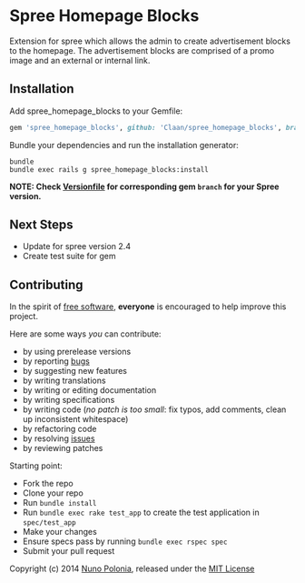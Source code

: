 # Spree Homepage Blocks

Extension for spree which allows the admin to create advertisement blocks to the homepage.
The advertisement blocks are comprised of a promo image and an external or internal link.


## Installation 


Add spree_homepage_blocks to your Gemfile:

```ruby
gem 'spree_homepage_blocks', github: 'Claan/spree_homepage_blocks', branch: '2-3-stable-bootstrap'
```

Bundle your dependencies and run the installation generator:

```shell
bundle
bundle exec rails g spree_homepage_blocks:install
```
**NOTE: Check [Versionfile][1] for corresponding gem `branch` for your Spree version.**

## Next Steps

* Update for spree version 2.4
* Create test suite for gem

## Contributing

In the spirit of [free software][2], **everyone** is encouraged to help improve this project.

Here are some ways *you* can contribute:

* by using prerelease versions
* by reporting [bugs][3]
* by suggesting new features
* by writing translations
* by writing or editing documentation
* by writing specifications
* by writing code (*no patch is too small*: fix typos, add comments, clean up inconsistent whitespace)
* by refactoring code
* by resolving [issues][3]
* by reviewing patches

Starting point:

* Fork the repo
* Clone your repo
* Run `bundle install`
* Run `bundle exec rake test_app` to create the test application in `spec/test_app`
* Make your changes
* Ensure specs pass by running `bundle exec rspec spec`
* Submit your pull request

Copyright (c) 2014 [Nuno Polonia][5], released under the [MIT License][5]

[1]: https://github.com/Claan/spree_homepage_blocks/blob/master/Versionfile
[2]: http://www.fsf.org/licensing/essays/free-sw.html
[3]: https://github.com/Claan/spree_homepage_blocks/issues
[4]: https://github.com/nunopolonia
[5]: https://github.com/Claan/spree_homepage_blocks/blob/master/LICENSE.md
